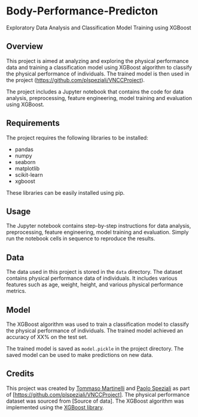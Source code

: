 # Body-Performance-Predicton

Exploratory Data Analysis and Classification Model Training using XGBoost

## Overview

This project is aimed at analyzing and exploring the physical performance data and training a classification model using XGBoost algorithm to classify the physical performance of individuals. The trained model is then used in the project (https://github.com/plspeziali/VNCCProject).

The project includes a Jupyter notebook that contains the code for data analysis, preprocessing, feature engineering, model training and evaluation using XGBoost.

## Requirements

The project requires the following libraries to be installed:

- pandas
- numpy
- seaborn
- matplotlib
- scikit-learn
- xgboost

These libraries can be easily installed using pip.

## Usage

The Jupyter notebook contains step-by-step instructions for data analysis, preprocessing, feature engineering, model training and evaluation. Simply run the notebook cells in sequence to reproduce the results.

## Data

The data used in this project is stored in the `data` directory. The dataset contains physical performance data of individuals. It includes various features such as age, weight, height, and various physical performance metrics.

## Model

The XGBoost algorithm was used to train a classification model to classify the physical performance of individuals. The trained model achieved an accuracy of XX% on the test set.

The trained model is saved as `model.pickle` in the project directory. The saved model can be used to make predictions on new data.

## Credits

This project was created by [Tommaso Martinelli](https://github.com/tommasomartinelli) and [Paolo Speziali](https://github.com/plspeziali) as part of [https://github.com/plspeziali/VNCCProject]. The physical performance dataset was sourced from [Source of data]. The XGBoost algorithm was implemented using the [XGBoost library](https://xgboost.readthedocs.io/en/latest/).
